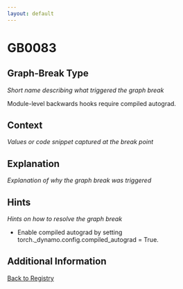 ```yaml
---
layout: default
---
```

# GB0083

## Graph-Break Type
*Short name describing what triggered the graph break*

Module-level backwards hooks require compiled autograd.

## Context
*Values or code snippet captured at the break point*



## Explanation
*Explanation of why the graph break was triggered*



## Hints
*Hints on how to resolve the graph break*

- Enable compiled autograd by setting torch._dynamo.config.compiled_autograd = True.


## Additional Information

<!-- ADDITIONAL INFORMATION START - Add custom information below this line -->

<!-- ADDITIONAL INFORMATION END -->

[Back to Registry](../index.html)
